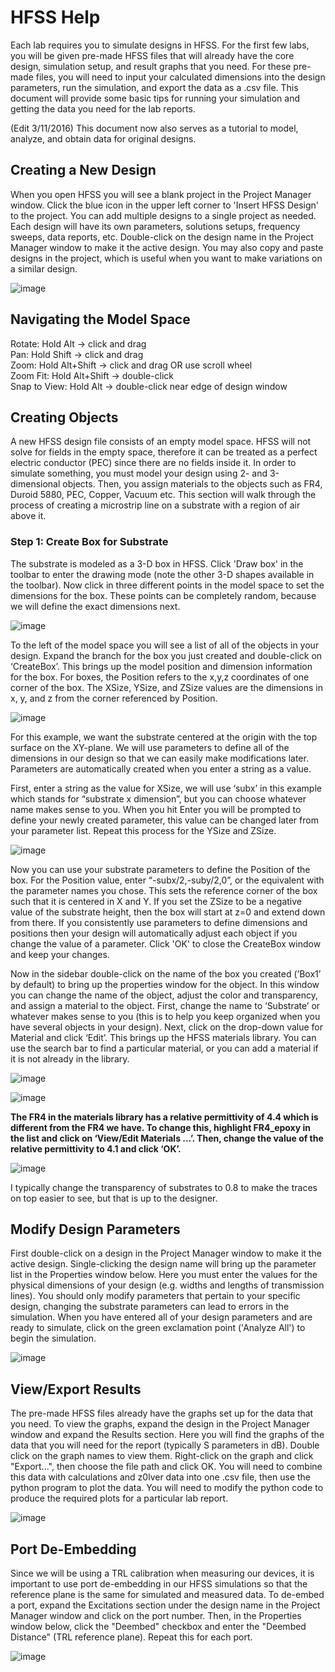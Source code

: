 # HFSS Help

Each lab requires you to simulate designs in HFSS. For the first few labs, you will be given pre-made HFSS files that will already have the core design, simulation setup, and result graphs that you need. For these pre-made files, you will need to input your calculated dimensions into the design parameters, run the simulation, and export the data as a .csv file. This document will provide some basic tips for running your simulation and getting the data you need for the lab reports.<br>

(Edit 3/11/2016) This document now also serves as a tutorial to model, analyze, and obtain data for original designs.

## Creating a New Design
When you open HFSS you will see a blank project in the Project Manager window. Click the blue icon in the upper left corner to 'Insert HFSS Design' to the project. You can add multiple designs to a single project as needed. Each design will have its own parameters, solutions setups, frequency sweeps, data reports, etc. Double-click on the design name in the Project Manager window to make it the active design. You may also copy and paste designs in the project, which is useful when you want to make variations on a similar design.

![image](https://github.com/CourseReps/ECEN452-Spring2016/blob/master/Resources/HFSS_Help/New_Deisgn.png)

## Navigating the Model Space
Rotate: Hold Alt -> click and drag <br>
Pan: Hold Shift -> click and drag <br>
Zoom: Hold Alt+Shift -> click and drag OR use scroll wheel <br>
Zoom Fit: Hold Alt+Shift -> double-click <br>
Snap to View: Hold Alt -> double-click near edge of design window <br>

## Creating Objects
A new HFSS design file consists of an empty model space. HFSS will not solve for fields in the empty space, therefore it can be treated as a perfect electric conductor (PEC) since there are no fields inside it. In order to simulate something, you must model your design using 2- and 3-dimensional objects. Then, you assign materials to the objects such as FR4, Duroid 5880, PEC, Copper, Vacuum etc. This section will walk through the process of creating a microstrip line on a substrate with a region of air above it.

### Step 1: Create Box for Substrate
The substrate is modeled as a 3-D box in HFSS. Click 'Draw box' in the toolbar to enter the drawing mode (note the other 3-D shapes available in the toolbar).  Now click in three different points in the model space to set the dimensions for the box. These points can be completely random, because we will define the exact dimensions next. <br>

![image](https://github.com/CourseReps/ECEN452-Spring2016/blob/master/Resources/HFSS_Help/Draw_Box.png)

To the left of the model space you will see a list of all of the objects in your design. Expand the branch for the box you just created and double-click on ‘CreateBox’. This brings up the model position and dimension information for the box. For boxes, the Position refers to the x,y,z coordinates of one corner of the box. The XSize, YSize, and ZSize values are the dimensions in x, y, and z from the corner referenced by Position. <br>

![image](https://github.com/CourseReps/ECEN452-Spring2016/blob/master/Resources/HFSS_Help/Create_Box.png)

For this example, we want the substrate centered at the origin with the top surface on the XY-plane. We will use parameters to define all of the dimensions in our design so that we can easily make modifications later. Parameters are automatically created when you enter a string as a value. <br>

First, enter a string as the value for XSize, we will use ‘subx’ in this example which stands for “substrate x dimension”, but you can choose whatever name makes sense to you. When you hit Enter you will be prompted to define your newly created parameter, this value can be changed later from your parameter list. Repeat this process for the YSize and ZSize. <br>

![image](https://github.com/CourseReps/ECEN452-Spring2016/blob/master/Resources/HFSS_Help/Create_Box_Parameters.png)

Now you can use your substrate parameters to define the Position of the box. For the Position value, enter “-subx/2,-suby/2,0”, or the equivalent with the parameter names you chose. This sets the reference corner of the box such that it is centered in X and Y. If you set the ZSize to be a negative value of the substrate height, then the box will start at z=0 and extend down from there. If you consistently use parameters to define dimensions and positions then your design will automatically adjust each object if you change the value of a parameter. Click 'OK' to close the CreateBox window and keep your changes. <br>  

Now in the sidebar double-click on the name of the box you created (‘Box1’ by default) to bring up the properties window for the object. In this window you can change the name of the object, adjust the color and transparency, and assign a material to the object. First, change the name to ‘Substrate’ or whatever makes sense to you (this is to help you keep organized when you have several objects in your design). Next, click on the drop-down value for Material and click ‘Edit’. This brings up the HFSS materials library. You can use the search bar to find a particular material, or you can add a material if it is not already in the library.<br>

![image](https://github.com/CourseReps/ECEN452-Spring2016/blob/master/Resources/HFSS_Help/Box_Properties.png)

![image](https://github.com/CourseReps/ECEN452-Spring2016/blob/master/Resources/HFSS_Help/Assign_Material.png)

<b>The FR4 in the materials library has a relative permittivity of 4.4 which is different from the FR4 we have. To change this, highlight FR4_epoxy in the list and click on ‘View/Edit Materials …’. Then, change the value of the relative permittivity to 4.1 and click ‘OK’.</b> <br>

![image](https://github.com/CourseReps/ECEN452-Spring2016/blob/master/Resources/HFSS_Help/Edit_Materials.png)<br>

I typically change the transparency of substrates to 0.8 to make the traces on top easier to see, but that is up to the designer. 

## Modify Design Parameters
First double-click on a design in the Project Manager window to make it the active design. Single-clicking the design name will bring up the parameter list in the Properties window below. Here you must enter the values for the physical dimensions of your design (e.g. widths and lengths of transmission lines). You should only modify parameters that pertain to your specific design, changing the substrate parameters can lead to errors in the simulation. When you have entered all of your design parameters and are ready to simulate, click on the green exclamation point ('Analyze All') to begin the simulation. 

![image](https://github.com/CourseReps/ECEN452-Spring2016/blob/master/Resources/HFSS_Help/HFSS_Help_Slide1.png)

## View/Export Results
The pre-made HFSS files already have the graphs set up for the data that you need. To view the graphs, expand the design in the Project Manager window and expand the Results section. Here you will find the graphs of the data that you will need for the report (typically S parameters in dB). Double click on the graph names to view them. Right-click on the graph and click "Export...", then choose the file path and click OK. You will need to combine this data with calculations and z0lver data into one .csv file, then use the python program to plot the data. You will need to modify the python code to produce the required plots for a particular lab report.

![image](https://github.com/CourseReps/ECEN452-Spring2016/blob/master/Resources/HFSS_Help/HFSS_Help_Slide2.png)

## Port De-Embedding
Since we will be using a TRL calibration when measuring our devices, it is important to use port de-embedding in our HFSS simulations so that the reference plane is the same for simulated and measured data. To de-embed a port, expand the Excitations section under the design name in the Project Manager window and click on the port number. Then, in the Properties window below, click the "Deembed" checkbox and enter the "Deembed Distance" (TRL reference plane). Repeat this for each port. 

![image](https://github.com/CourseReps/ECEN452-Spring2016/blob/master/Resources/HFSS_Help/HFSS_DeEmbedding.png)
